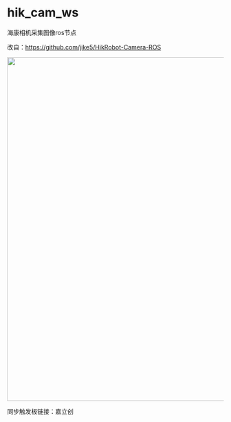 # hik_cam_ws
海康相机采集图像ros节点<br />

改自：https://github.com/jike5/HikRobot-Camera-ROS<br />

<img src="https://github.com/HLkyss/orb_slam3_diverg/assets/69629475/217cb91a-958b-4f97-881b-8cb2cc3c43fd" width="800"> <br />

同步触发板链接：嘉立创
